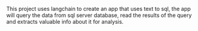 This project uses langchain to create an app that uses text to sql, the app will query the data from sql server database, read the results of the query and extracts valuable info about it for analysis.

